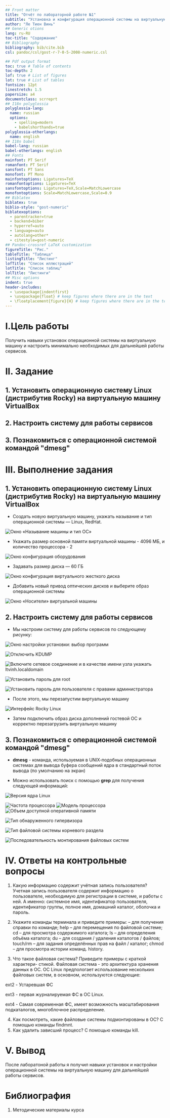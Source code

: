 ```yaml
---
## Front matter
title: "Отчёт по лабораторной работе №1"
subtitle: "Установка и конфигурация операционной системы на виртуальную машину"
author: "Ле Тиен Винь"
## Generic otions
lang: ru-RU
toc-title: "Содержание"
## Bibliography
bibliography: bib/cite.bib
csl: pandoc/csl/gost-r-7-0-5-2008-numeric.csl

## Pdf output format
toc: true # Table of contents
toc-depth: 2
lof: true # List of figures
lot: true # List of tables
fontsize: 12pt
linestretch: 1.5
papersize: a4
documentclass: scrreprt
## I18n polyglossia
polyglossia-lang:
  name: russian
  options:
	- spelling=modern
	- babelshorthands=true
polyglossia-otherlangs:
  name: english
## I18n babel
babel-lang: russian
babel-otherlangs: english
## Fonts
mainfont: PT Serif
romanfont: PT Serif
sansfont: PT Sans
monofont: PT Mono
mainfontoptions: Ligatures=TeX
romanfontoptions: Ligatures=TeX
sansfontoptions: Ligatures=TeX,Scale=MatchLowercase
monofontoptions: Scale=MatchLowercase,Scale=0.9
## Biblatex
biblatex: true
biblio-style: "gost-numeric"
biblatexoptions:
  - parentracker=true
  - backend=biber
  - hyperref=auto
  - language=auto
  - autolang=other*
  - citestyle=gost-numeric
## Pandoc-crossref LaTeX customization
figureTitle: "Рис."
tableTitle: "Таблица"
listingTitle: "Листинг"
lofTitle: "Список иллюстраций"
lotTitle: "Список таблиц"
lolTitle: "Листинги"
## Misc options
indent: true
header-includes:
  - \usepackage{indentfirst}
  - \usepackage{float} # keep figures where there are in the text
  - \floatplacement{figure}{H} # keep figures where there are in the text
---
```


# I.Цель работы

Получить навыки установок операционной системы на виртуальную машину и настроить минимально необходимых для дальнейшей работы сервисов.

# II. Задание

## 1. Установить операционную систему Linux (дистрибутив Rocky) на виртуальную машину VirtualBox

## 2. Настроить систему для работы сервисов

## 3. Познакомиться с операционной системой командой "dmesg"

# III. Выполнение задания

## 1. Установить операционную систему Linux (дистрибутив Rocky) на виртуальную машину VirtualBox

- Создать новую виртуальную машину, укажать называние и тип операционной системы — Linux, RedHat.

![Окно «Называние машины и тип ОС»](https://drive.google.com/uc?id=1MqmazwYUKHIFNBDCGLg0d0I4QPkBPaKE)

- Укажать размер основной памяти виртуальной машины - 4096 МБ, и количество процессора - 2

![Окно конфигурация оборудования](https://drive.google.com/uc?id=1US4h11eIQ3cxZeUd38BLAf_jK1bdYCPL)

- Задавать размер диска — 60 ГБ

![Окно конфигурация виртуального жесткого диска](https://drive.google.com/uc?id=1vee94XxeN5NHtXf_dueZddLxM8hYhI_j)

- Добавить новый привод оптических дисков и выберите образ операционной системы

![Окно «Носители» виртуальной машины](https://drive.google.com/uc?id=1mwu0-HvMZo3HXp-WFkhDxqlo12KQLpKB)

## 2. Настроить систему для работы сервисов

- Мы настроим систему для работы сервисов по следующему рисунку:

![Окно настройки установки: выбор программ](https://drive.google.com/uc?id=19koVVDR9E6kAwAmgo5lx2xoM3wpU4EFo)

![Отключить KDUMP](https://drive.google.com/uc?id=1LDkQVpwU_T_QI0Bbh8qFRFOSqe9Nz_DI)

![Включите сетевое соединение и в качестве имени узла укажать ltvinh.localdomain](https://drive.google.com/uc?id=1JMw1-mtim3WrwerHyGZaK9qCtoPxrcV6)

![Установить пароль для root](https://drive.google.com/uc?id=1WQOZIDbF3J0gEKvuOLjPTePj0QYn6apf)

![Установить пароль для пользователя с правами администратора](https://drive.google.com/uc?id=1te4fna3ntqP-WXvjI4R2sI9HsS4GOFSi)

- После этого, мы перезапустим виртуальную машину

![Интерфейс Rocky Linux](https://drive.google.com/uc?id=1cEu-k9euuiyLvEz_8OtiyMso6kxk5goe)

- Затем подключить образ диска дополнений гостевой ОС и корректно перезагрузить виртуальную машину

## 3. Познакомиться с операционной системой командой "dmesg"

- **dmesg** - команда, используемая в UNIX‐подобных операционных системах для вывода буфера сообщений ядра в стандартный поток вывода (по умолчанию на экран)

- Можно использовать поиск с помощью **grep** для получения следующей информаций:

![Версия ядра Linux](https://drive.google.com/uc?id=1NpFFcMpPj7indoqez4XhirYsY8Z_OT7d)

![Частота процессора](https://drive.google.com/uc?id=1AFc30rC53hduZlt-h8mFkp_DSCgdv9aS)
![Модель процессора](https://drive.google.com/uc?id=17e4GBco-_U8h6mNC6utpRkh0xWS2RRcW)
![Объем доступной оперативной памяти](https://drive.google.com/uc?id=1b9xpWNR1luYNJRSPDPYb-EHv5WNIZvGT)

![Тип обнаруженного гипервизора](https://drive.google.com/uc?id=1pA6BTIGNbD_QVpT56Iyn463RYe7Brtq0)

![Тип файловой системы корневого раздела](https://drive.google.com/uc?id=1jqlbgVlPXbhyDELVz9Hrfah1De_MWeGc)

![Последовательность монтирования файловых систем](https://drive.google.com/uc?id=1KyrQE5dxWP4vMjfu3N-vaAy7FwaJd39F)

# IV. Ответы на контрольные вопросы

1. Какую информацию содержит учётная запись пользователя?
    Учетная запись пользователя содержит информацию о пользователе, необходимую для регистрации в системе, и работы с ней. А именно: системное имя, идентификатор пользователя, идентификатор группы, полное имя, домашний каталог, оболочка и пароль.
2. Укажите команды терминала и приведите примеры:
  – для получения справки по команде; help
  – для перемещения по файловой системе; cd
  – для просмотра содержимого каталога; ls
  – для определения объёма каталога; du
  – для создания / удаления каталогов / файлов; touch/rm
  – для задания определённых прав на файл / каталог; chmod
  – для просмотра истории команд. history.

3. Что такое файловая система? Приведите примеры с краткой характери-
стикой.
  Файловая система - это архитектура хранения данных в ОС. ОС Linux предпологает использование нескольких файловых систем, в основном, используются следующие: 

  ext2 - Устаревшая ФС

  ext3 - первая журналируемая ФС в ОС Linux.

  ext4 - Самая современная ФС, имеет возможность масштабирования подкаталогов, многоблочное распределение.

4. Как посмотреть, какие файловые системы подмонтированы в ОС?
    С помощью команды findmnt.
5. Как удалить зависший процесс?
    С помощью команды kill.

# V. Вывод
После лаборатоной работы я получил навыки установок и настройки операционной системы на виртуальную машину для дальнейшей работы сервисов.


# Библиография

1. Методические материалы курса
